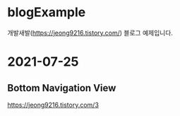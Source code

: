# blogExample
개발새발(https://jeong9216.tistory.com/) 블로그 예제입니다. 

# 2021-07-25
## Bottom Navigation View
https://jeong9216.tistory.com/3
